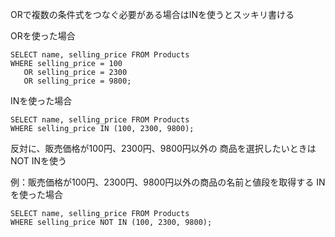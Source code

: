 ORで複数の条件式をつなぐ必要がある場合はINを使うとスッキリ書ける

ORを使った場合
```
SELECT name, selling_price FROM Products
WHERE selling_price = 100
   OR selling_price = 2300
   OR selling_price = 9800;
```

INを使った場合
```
SELECT name, selling_price FROM Products
WHERE selling_price IN (100, 2300, 9800);
```

反対に、販売価格が100円、2300円、9800円以外の
商品を選択したいときはNOT INを使う

例：販売価格が100円、2300円、9800円以外の商品の名前と値段を取得する
INを使った場合

```
SELECT name, selling_price FROM Products
WHERE selling_price NOT IN (100, 2300, 9800);
```